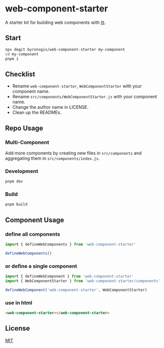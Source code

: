 # web-component-starter

A starter kit for building web components with [lit](https://lit.dev/).

## Start

```bash
npx degit byronogis/web-component-starter my-component
cd my-component
pnpm i
```

## Checklist

- Rename `web-component-starter`, `WebComponentStarter` with your component name.
- Rename `src/components/WebComponentStarter.js` with your component name.
- Change the author name in LICENSE.
- Clean up the READMEs.

## Repo Usage

### Multi-Component

Add more components by creating new files in `src/components` and aggregating them in `src/components/index.js`.

### Development

```bash
pnpm dev
```

### Build

```bash
pnpm build
```

## Component Usage

### define all components

```js
import { defineWebComponents } from 'web-component-starter'

defineWebComponents()
```

### or define a single component

```js
import { defineWebComponent } from 'web-component-starter'
import { WebComponentStarter } from 'web-component-starter/components'

defineWebComponent('web-component-starter', WebComponentStarter)
```

### use in html

```html
<web-component-starter></web-component-starter>
```

## License

[MIT](./LICENSE)
